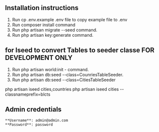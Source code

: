## Installation instructions

 1.  Run cp .env.example .env file to copy example file to .env
 2.  Run composer install command
 3.  Run php artisan migrate --seed command.
 4.  Run php artisan key:generate command.

 ## for Iseed to convert Tables to seeder classe FOR DEVELOPMENT ONLY
 1.  Run php artisan world:init - command.
 2.  Run php artisan db:seed --class=CounriesTableSeeder.
 2.  Run php artisan db:seed --class=CitiesTableSeeder

 php artisan iseed cities,countries
 php artisan iseed cities --classnameprefix=blcts


## Admin credentials

    **Username**: admin@admin.com
    **Password**: password